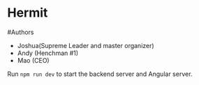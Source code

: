 # Hermit

#Authors

* Joshua(Supreme Leader and master organizer)
* Andy (Henchman #1)
* Mao (CEO)

Run ```npm run dev``` to start the backend server and Angular server. 
